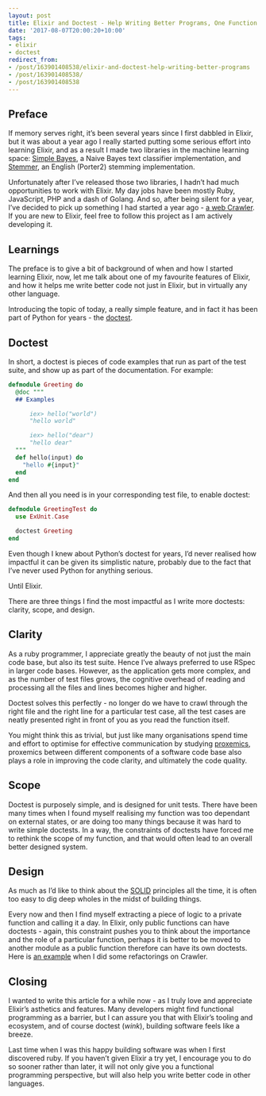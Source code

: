```yaml
---
layout: post
title: Elixir and Doctest - Help Writing Better Programs, One Function At A Time
date: '2017-08-07T20:00:20+10:00'
tags:
- elixir
- doctest
redirect_from:
- /post/163901408538/elixir-and-doctest-help-writing-better-programs
- /post/163901408538/
- /post/163901408538
---
```

## Preface

If memory serves right, it’s been several years since I first dabbled in Elixir, but it was about a year ago I really started putting some serious effort into learning Elixir, and as a result I made two libraries in the machine learning space: [Simple Bayes](https://github.com/fredwu/simple_bayes), a Naive Bayes text classifier implementation, and [Stemmer](https://github.com/fredwu/stemmer), an English (Porter2) stemming implementation.

Unfortunately after I’ve released those two libraries, I hadn’t had much opportunities to work with Elixir. My day jobs have been mostly Ruby, JavaScript, PHP and a dash of Golang. And so, after being silent for a year, I’ve decided to pick up something I had started a year ago - [a web Crawler](https://github.com/fredwu/crawler). If you are new to Elixir, feel free to follow this project as I am actively developing it.


## Learnings

The preface is to give a bit of background of when and how I started learning Elixir, now, let me talk about one of my favourite features of Elixir, and how it helps me write better code not just in Elixir, but in virtually any other language.

Introducing the topic of today, a really simple feature, and in fact it has been part of Python for years - the [doctest](https://en.wikipedia.org/wiki/Doctest).

## Doctest

In short, a doctest is pieces of code examples that run as part of the test suite, and show up as part of the documentation. For example:

```elixir
defmodule Greeting do
  @doc """
  ## Examples

      iex> hello("world")
      "hello world"

      iex> hello("dear")
      "hello dear"
  """
  def hello(input) do
    "hello #{input}"
  end
end
```

And then all you need is in your corresponding test file, to enable doctest:

```elixir
defmodule GreetingTest do
  use ExUnit.Case

  doctest Greeting
end
```

Even though I knew about Python’s doctest for years, I’d never realised how impactful it can be given its simplistic nature, probably due to the fact that I’ve never used Python for anything serious.

Until Elixir.

There are three things I find the most impactful as I write more doctests: clarity, scope, and design.

## Clarity

As a ruby programmer, I appreciate greatly the beauty of not just the main code base, but also its test suite. Hence I’ve always preferred to use RSpec in larger code bases. However, as the application gets more complex, and as the number of test files grows, the cognitive overhead of reading and processing all the files and lines becomes higher and higher.

Doctest solves this perfectly - no longer do we have to crawl through the right file and the right line for a particular test case, all the test cases are neatly presented right in front of you as you read the function itself.

You might think this as trivial, but just like many organisations spend time and effort to optimise for effective communication by studying [proxemics](https://en.wikipedia.org/wiki/Proxemics), proxemics between different components of a software code base also plays a role in improving the code clarity, and ultimately the code quality.

## Scope

Doctest is purposely simple, and is designed for unit tests. There have been many times when I found myself realising my function was too dependant on external states, or are doing too many things because it was hard to write simple doctests. In a way, the constraints of doctests have forced me to rethink the scope of my function, and that would often lead to an overall better designed system.

## Design

As much as I’d like to think about the [SOLID](https://en.wikipedia.org/wiki/SOLID_(object-oriented_design)) principles all the time, it is often too easy to dig deep wholes in the midst of building things.

Every now and then I find myself extracting a piece of logic to a private function and calling it a day. In Elixir, only public functions can have doctests - again, this constraint pushes you to think about the importance and the role of a particular function, perhaps it is better to be moved to another module as a public function therefore can have its own doctests. Here is [an example](https://github.com/fredwu/crawler/commit/7ac06b40a6c75b5e01311e70710185011f82471f) when I did some refactorings on Crawler.

## Closing

I wanted to write this article for a while now - as I truly love and appreciate Elixir’s asthetics and features. Many developers might find functional programming as a barrier, but I can assure you that with Elixir’s tooling and ecosystem, and of course doctest (_wink_), building software feels like a breeze.

Last time when I was this happy building software was when I first discovered ruby. If you haven’t given Elixir a try yet, I encourage you to do so sooner rather than later, it will not only give you a functional programming perspective, but will also help you write better code in other languages.

